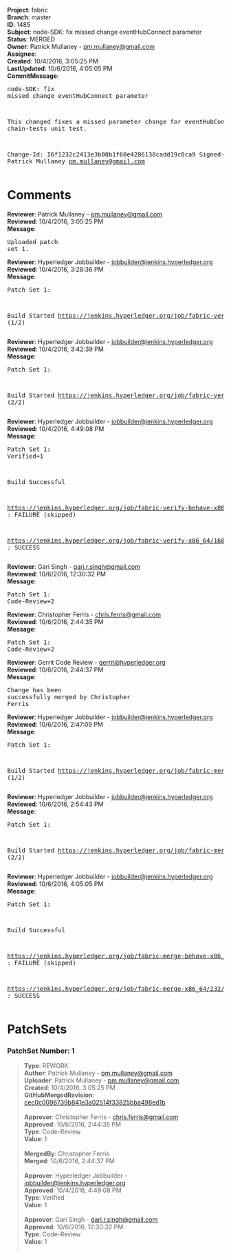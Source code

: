 <strong>Project</strong>: fabric<br><strong>Branch</strong>: master<br><strong>ID</strong>: 1485<br><strong>Subject</strong>: node-SDK: fix missed change eventHubConnect parameter<br><strong>Status</strong>: MERGED<br><strong>Owner</strong>: Patrick Mullaney - pm.mullaney@gmail.com<br><strong>Assignee</strong>:<br><strong>Created</strong>: 10/4/2016, 3:05:25 PM<br><strong>LastUpdated</strong>: 10/6/2016, 4:05:05 PM<br><strong>CommitMessage</strong>:<br><pre>node-SDK: fix missed change eventHubConnect parameter

This changed fixes a missed parameter change for eventHubConnect
in chain-tests unit test.

Change-Id: I6f1232c2413e3b00b1f60e4286138cadd19c0ca9
Signed-off-by: Patrick Mullaney <pm.mullaney@gmail.com>
</pre><h1>Comments</h1><strong>Reviewer</strong>: Patrick Mullaney - pm.mullaney@gmail.com<br><strong>Reviewed</strong>: 10/4/2016, 3:05:25 PM<br><strong>Message</strong>: <pre>Uploaded patch set 1.</pre><strong>Reviewer</strong>: Hyperledger Jobbuilder - jobbuilder@jenkins.hyperledger.org<br><strong>Reviewed</strong>: 10/4/2016, 3:28:36 PM<br><strong>Message</strong>: <pre>Patch Set 1:

Build Started https://jenkins.hyperledger.org/job/fabric-verify-behave-x86_64/507/ (1/2)</pre><strong>Reviewer</strong>: Hyperledger Jobbuilder - jobbuilder@jenkins.hyperledger.org<br><strong>Reviewed</strong>: 10/4/2016, 3:42:39 PM<br><strong>Message</strong>: <pre>Patch Set 1:

Build Started https://jenkins.hyperledger.org/job/fabric-verify-x86_64/1604/ (2/2)</pre><strong>Reviewer</strong>: Hyperledger Jobbuilder - jobbuilder@jenkins.hyperledger.org<br><strong>Reviewed</strong>: 10/4/2016, 4:49:08 PM<br><strong>Message</strong>: <pre>Patch Set 1: Verified+1

Build Successful 

https://jenkins.hyperledger.org/job/fabric-verify-behave-x86_64/507/ : FAILURE (skipped)

https://jenkins.hyperledger.org/job/fabric-verify-x86_64/1604/ : SUCCESS</pre><strong>Reviewer</strong>: Gari Singh - gari.r.singh@gmail.com<br><strong>Reviewed</strong>: 10/6/2016, 12:30:32 PM<br><strong>Message</strong>: <pre>Patch Set 1: Code-Review+2</pre><strong>Reviewer</strong>: Christopher Ferris - chris.ferris@gmail.com<br><strong>Reviewed</strong>: 10/6/2016, 2:44:35 PM<br><strong>Message</strong>: <pre>Patch Set 1: Code-Review+2</pre><strong>Reviewer</strong>: Gerrit Code Review - gerrit@hyperledger.org<br><strong>Reviewed</strong>: 10/6/2016, 2:44:37 PM<br><strong>Message</strong>: <pre>Change has been successfully merged by Christopher Ferris</pre><strong>Reviewer</strong>: Hyperledger Jobbuilder - jobbuilder@jenkins.hyperledger.org<br><strong>Reviewed</strong>: 10/6/2016, 2:47:09 PM<br><strong>Message</strong>: <pre>Patch Set 1:

Build Started https://jenkins.hyperledger.org/job/fabric-merge-x86_64/232/ (1/2)</pre><strong>Reviewer</strong>: Hyperledger Jobbuilder - jobbuilder@jenkins.hyperledger.org<br><strong>Reviewed</strong>: 10/6/2016, 2:54:43 PM<br><strong>Message</strong>: <pre>Patch Set 1:

Build Started https://jenkins.hyperledger.org/job/fabric-merge-behave-x86_64/60/ (2/2)</pre><strong>Reviewer</strong>: Hyperledger Jobbuilder - jobbuilder@jenkins.hyperledger.org<br><strong>Reviewed</strong>: 10/6/2016, 4:05:05 PM<br><strong>Message</strong>: <pre>Patch Set 1:

Build Successful 

https://jenkins.hyperledger.org/job/fabric-merge-behave-x86_64/60/ : FAILURE (skipped)

https://jenkins.hyperledger.org/job/fabric-merge-x86_64/232/ : SUCCESS</pre><h1>PatchSets</h1><h3>PatchSet Number: 1</h3><blockquote><strong>Type</strong>: REWORK<br><strong>Author</strong>: Patrick Mullaney - pm.mullaney@gmail.com<br><strong>Uploader</strong>: Patrick Mullaney - pm.mullaney@gmail.com<br><strong>Created</strong>: 10/4/2016, 3:05:25 PM<br><strong>GitHubMergedRevision</strong>: [cec0c0096739b841e3a02514f33825bba498ed1b](https://github.com/hyperledger/fabric/commit/cec0c0096739b841e3a02514f33825bba498ed1b)<br><br><strong>Approver</strong>: Christopher Ferris - chris.ferris@gmail.com<br><strong>Approved</strong>: 10/6/2016, 2:44:35 PM<br><strong>Type</strong>: Code-Review<br><strong>Value</strong>: 1<br><br><strong>MergedBy</strong>: Christopher Ferris<br><strong>Merged</strong>: 10/6/2016, 2:44:37 PM<br><br><strong>Approver</strong>: Hyperledger Jobbuilder - jobbuilder@jenkins.hyperledger.org<br><strong>Approved</strong>: 10/4/2016, 4:49:08 PM<br><strong>Type</strong>: Verified<br><strong>Value</strong>: 1<br><br><strong>Approver</strong>: Gari Singh - gari.r.singh@gmail.com<br><strong>Approved</strong>: 10/6/2016, 12:30:32 PM<br><strong>Type</strong>: Code-Review<br><strong>Value</strong>: 1<br><br></blockquote>